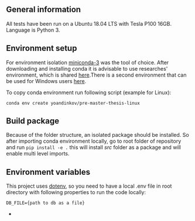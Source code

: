 ## General information
All tests have been run on a Ubuntu 18.04 LTS with Tesla P100 16GB. Language is Python 3.

## Environment setup
For environment isolation [miniconda-3](https://docs.conda.io/projects/conda/en/latest/) was the tool of choice. After downloading and installing conda it is advisable to use researches' environment, which is shared [here](https://anaconda.org/yoandinkov/pre-master-thesis-linux).There is a second environment that can be used for Windows users [here](https://anaconda.org/yoandinkov/pre-master-thesis).

To copy conda environment run following script (example for Linux):
```
conda env create yoandinkov/pre-master-thesis-linux
```

## Build package
Because of the folder structure, an isolated package should be installed. So after importing conda environment locally, go to root folder of repository and run `pip install -e .` this will install _src_ folder as a package and will enable multi level imports.

## Environment variables
This project uses [dotenv](https://github.com/theskumar/python-dotenv), so you need to have a local .env file in root directory with following properties to run the code locally:

```
DB_FILE={path to db as a file}
```

* 